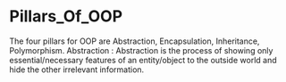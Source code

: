# Pillars_Of_OOP
The four pillars for OOP are Abstraction, Encapsulation, Inheritance, Polymorphism. Abstraction : Abstraction is the process of showing only essential/necessary features of an entity/object to the outside world and hide the other irrelevant information.
